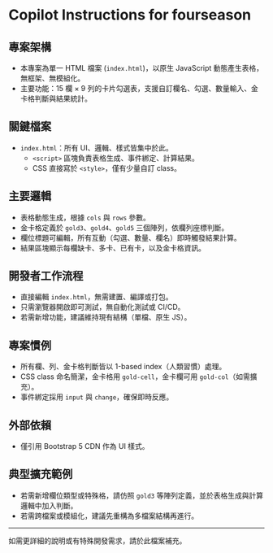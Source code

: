 # Copilot Instructions for fourseason

## 專案架構
- 本專案為單一 HTML 檔案 (`index.html`)，以原生 JavaScript 動態產生表格，無框架、無模組化。
- 主要功能：15 欄 × 9 列的卡片勾選表，支援自訂欄名、勾選、數量輸入、金卡格判斷與結果統計。

## 關鍵檔案
- `index.html`：所有 UI、邏輯、樣式皆集中於此。
  - `<script>` 區塊負責表格生成、事件綁定、計算結果。
  - CSS 直接寫於 `<style>`，僅有少量自訂 class。

## 主要邏輯
- 表格動態生成，根據 `cols` 與 `rows` 參數。
- 金卡格定義於 `gold3`、`gold4`、`gold5` 三個陣列，依欄列座標判斷。
- 欄位標題可編輯，所有互動（勾選、數量、欄名）即時觸發結果計算。
- 結果區塊顯示每欄缺卡、多卡、已有卡，以及金卡格資訊。

## 開發者工作流程
- 直接編輯 `index.html`，無需建置、編譯或打包。
- 只需瀏覽器開啟即可測試，無自動化測試或 CI/CD。
- 若需新增功能，建議維持現有結構（單檔、原生 JS）。

## 專案慣例
- 所有欄、列、金卡格判斷皆以 1-based index（人類習慣）處理。
- CSS class 命名簡潔，金卡格用 `gold-cell`，金卡欄可用 `gold-col`（如需擴充）。
- 事件綁定採用 `input` 與 `change`，確保即時反應。

## 外部依賴
- 僅引用 Bootstrap 5 CDN 作為 UI 樣式。

## 典型擴充範例
- 若需新增欄位類型或特殊格，請仿照 `gold3` 等陣列定義，並於表格生成與計算邏輯中加入判斷。
- 若需跨檔案或模組化，建議先重構為多檔案結構再進行。

---
如需更詳細的說明或有特殊開發需求，請於此檔案補充。
